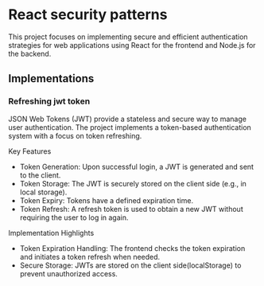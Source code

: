 # React security patterns

This project focuses on implementing secure and efficient authentication strategies for web applications using React for the frontend and Node.js for the backend.

## Implementations

### Refreshing jwt token

JSON Web Tokens (JWT) provide a stateless and secure way to manage user authentication. The project implements a token-based authentication system with a focus on token refreshing.

Key Features

- Token Generation: Upon successful login, a JWT is generated and sent to the client.
- Token Storage: The JWT is securely stored on the client side (e.g., in local storage).
- Token Expiry: Tokens have a defined expiration time.
- Token Refresh: A refresh token is used to obtain a new JWT without requiring the user to log in again.

Implementation Highlights

- Token Expiration Handling: The frontend checks the token expiration and initiates a token refresh when needed.
- Secure Storage: JWTs are stored on the client side(localStorage) to prevent unauthorized access.
